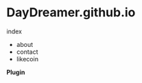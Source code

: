 # DayDreamer.github.io

index
- about
- contact
- likecoin

**Plugin**
<script src="https://noobtw.github.io/likeco-btn/likeco-btn.js"></script>
